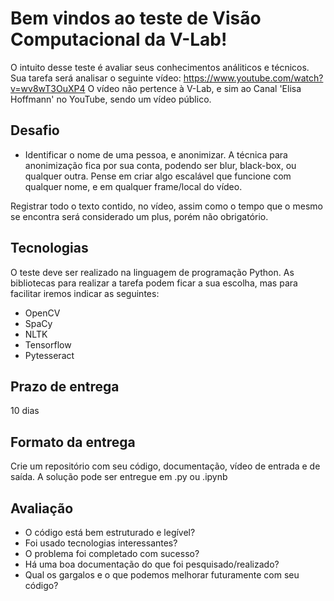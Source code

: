 # Bem vindos ao teste de Visão Computacional da V-Lab!

O intuito desse teste é avaliar seus conhecimentos análiticos e técnicos.
Sua tarefa será analisar o seguinte vídeo: https://www.youtube.com/watch?v=wv8wT3OuXP4 
O vídeo não pertence à V-Lab, e sim ao Canal 'Elisa Hoffmann' no YouTube, sendo um vídeo público.

## Desafio
- Identificar o nome de uma pessoa, e anonimizar. A técnica para anonimização fica por sua conta, podendo ser blur, black-box, ou qualquer outra. Pense em criar algo escalável que funcione com qualquer nome, e em qualquer frame/local do vídeo.

Registrar todo o texto contido, no vídeo, assim como o tempo que o mesmo se encontra será considerado um plus, porém não obrigatório.

## Tecnologias

O teste deve ser realizado na linguagem de programação Python.
As bibliotecas para realizar a tarefa podem ficar a sua escolha, mas para facilitar iremos indicar as seguintes:

- OpenCV
- SpaCy 
- NLTK
- Tensorflow
- Pytesseract

## Prazo de entrega

10 dias

## Formato da entrega

Crie um repositório com seu código, documentação, vídeo de entrada e de saída.
A solução pode ser entregue em .py ou .ipynb

## Avaliação

- O código está bem estruturado e legível?
- Foi usado tecnologias interessantes?
- O problema foi completado com sucesso?
- Há uma boa documentação do que foi pesquisado/realizado?
- Qual os gargalos e o que podemos melhorar futuramente com seu código?


